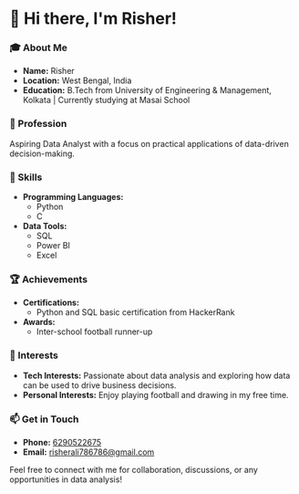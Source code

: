 # 👋 Hi there, I'm Risher!

### 🎓 About Me
- **Name:** Risher
- **Location:** West Bengal, India
- **Education:** B.Tech from University of Engineering & Management, Kolkata | Currently studying at Masai School

### 💼 Profession
Aspiring Data Analyst with a focus on practical applications of data-driven decision-making.

### 🔧 Skills
- **Programming Languages:** 
  - Python
  - C
- **Data Tools:** 
  - SQL
  - Power BI
  - Excel

### 🏆 Achievements
- **Certifications:** 
  - Python and SQL basic certification from HackerRank
- **Awards:** 
  - Inter-school football runner-up

### 🌟 Interests
- **Tech Interests:** Passionate about data analysis and exploring how data can be used to drive business decisions.
- **Personal Interests:** Enjoy playing football and drawing in my free time.

### 📫 Get in Touch
- **Phone:** [6290522675](tel:6290522675)
- **Email:** [risherali786786@gmail.com](mailto:risherali786786@gmail.com)

Feel free to connect with me for collaboration, discussions, or any opportunities in data analysis!
